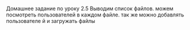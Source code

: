 Домашнее задание по уроку 2.5
Выводим список файлов. можем посмотреть пользователей в каждом файле.
так же можно добавлять пользователе й и загружать файлы
